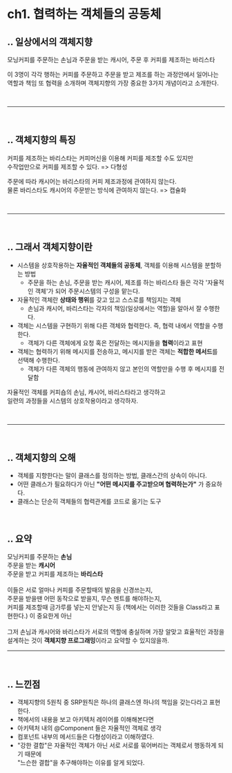 # ch1. 협력하는 객체들의 공동체


## .. 일상에서의 객체지향


모닝커피를 주문하는 손님과 주문을 받는 캐시어, 주문 후 커피를 제조하는 바리스타

이 3명이 각각 행하는 커피를 주문하고 주문을 받고 제조를 하는 과정안에서 일어나는 역할과 책임 또 협력을 소개하며 객체지향의 가장 중요한 3가지 개념이라고 소개한다.

<br>

***

<br>

## .. 객체지향의 특징

커피를 제조하는 바리스타는 커피머신을 이용해 커피를 제조할 수도 있지만  
수작업만으로 커피를 제조할 수 있다. => 다형성

주문에 따라 캐시어는 바리스타의 커피 제조과정에 관여하지 않는다.  
물론 바리스타도 캐시어의 주문받는 방식에 관여하지 않는다. => 캡슐화

<br>

***

<br>

## .. 그래서 객체지향이란

- 시스템을 상호작용하는 <b>자율적인 객체들의 공동체</b>, 객체를 이용해 시스템을 분할하는 방법
    - 주문을 하는 손님, 주문을 받는 캐시어, 제조를 하는 바리스타 들은 각각 '자율적인 객체'가 되어 주문시스템의 구성을 맡는다.
- 자율적인 객체란 <b>상태와 행위</b>를 갖고 있고 스스로를 책임지는 객체
    - 손님과 캐시어, 바리스타는 각자의 책임(일상에서는 역할)을 알아서 잘 수행한다.
- 객체는 시스템을 구현하기 위해 다른 객체와 협력한다. 즉, 협력 내에서 역할을 수행한다.
    - 객체가 다른 객체에게 요청 혹은 전달하는 메시지들을 <b>협력</b>이라고 표현
- 객체는 협력하기 위해 메시지를 전송하고, 메시지를 받은 객체는 <b>적합한 메서드</b>를 선택해 수행한다.
    - 객체가 다른 객체의 행동에 관여하지 않고 본인의 역할만을 수행 후 메시지를 전달함


자율적인 객체를 커피숍의 손님, 캐시어, 바리스타라고 생각하고  
일련의 과정들을 시스템의 상호작용이라고 생각하자.

<br>

***

<br>

## .. 객체지향의 오해

- 객체를 지향한다는 말이 클래스를 정의하는 방법, 클래스간의 상속이 아니다.
- 어떤 클래스가 필요하다가 아닌 <b>"어떤 메시지를 주고받으며 협력하는가"</b> 가 중요하다.
- 클래스는 단순히 객체들의 협력관계를 코드로 옮기는 도구

<br>

## .. 요약
모닝커피를 주문하는 <b>손님</b>  
주문을 받는 <b>캐시어</b>  
주문을 받고 커피를 제조하는 <b>바리스타</b>  
<br>
이들은 서로 얼마나 커피를 주문할때의 발음을 신경쓰는지,  
주문을 받을땐 어떤 동작으로 받을지, 무슨 멘트를 해야하는지,  
커피를 제조할때 금가루를 넣는지 안넣는지 등 (책에서는 이러한 것들을 Class라고 표현한다.) 이 중요한게 아닌  
<br>
그저 손님과 캐시어와 바리스타가 서로의 역할에 충실하며 가장 알맞고 효율적인 과정을 설계하는 것이 <b>객체지향 프로그래밍</b>이라고 요약할 수 있지않을까.

***
<br>

## .. 느낀점
- 객체지향의 5원칙 중 SRP원칙은 하나의 클래스엔 하나의 책임을 갖는다라고 표현한다.
- 책에서의 내용을 보고 아키텍처 레이어를 이해해본다면
- 아키텍처 내의 @Component 들은 자율적인 객체로 생각
- 컴포넌트 내부의 메서드들은 다형성이라고 이해하였다.
- "강한 결합"은 자율적인 객체가 아닌 서로 서로를 묶어버리는 객체로서 행동하게 되기 때문에  
"느슨한 결합"을 추구해야하는 이유를 알게 되었다.